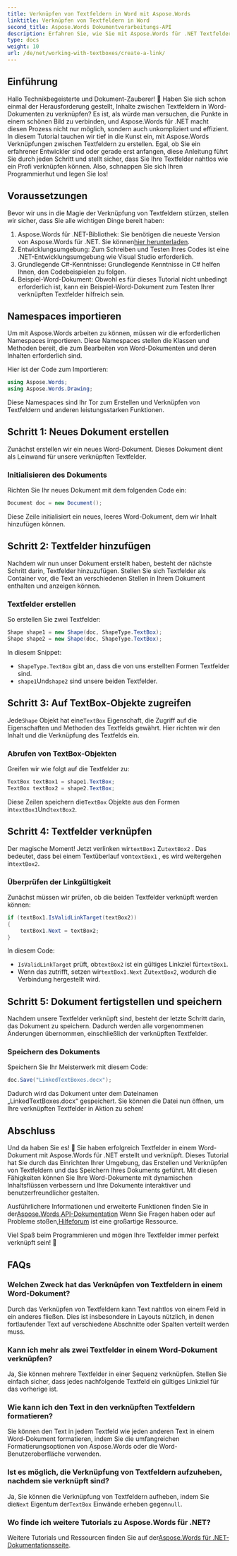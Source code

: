 ```yaml
---
title: Verknüpfen von Textfeldern in Word mit Aspose.Words
linktitle: Verknüpfen von Textfeldern in Word
second_title: Aspose.Words Dokumentverarbeitungs-API
description: Erfahren Sie, wie Sie mit Aspose.Words für .NET Textfelder in Word-Dokumenten erstellen und verknüpfen. Folgen Sie unserem umfassenden Leitfaden zur nahtlosen Dokumentanpassung!
type: docs
weight: 10
url: /de/net/working-with-textboxes/create-a-link/
---
```

## Einführung

Hallo Technikbegeisterte und Dokument-Zauberer! 🌟 Haben Sie sich schon einmal der Herausforderung gestellt, Inhalte zwischen Textfeldern in Word-Dokumenten zu verknüpfen? Es ist, als würde man versuchen, die Punkte in einem schönen Bild zu verbinden, und Aspose.Words für .NET macht diesen Prozess nicht nur möglich, sondern auch unkompliziert und effizient. In diesem Tutorial tauchen wir tief in die Kunst ein, mit Aspose.Words Verknüpfungen zwischen Textfeldern zu erstellen. Egal, ob Sie ein erfahrener Entwickler sind oder gerade erst anfangen, diese Anleitung führt Sie durch jeden Schritt und stellt sicher, dass Sie Ihre Textfelder nahtlos wie ein Profi verknüpfen können. Also, schnappen Sie sich Ihren Programmierhut und legen Sie los!

## Voraussetzungen

Bevor wir uns in die Magie der Verknüpfung von Textfeldern stürzen, stellen wir sicher, dass Sie alle wichtigen Dinge bereit haben:

1. Aspose.Words für .NET-Bibliothek: Sie benötigen die neueste Version von Aspose.Words für .NET. Sie können[hier herunterladen](https://releases.aspose.com/words/net/).
2. Entwicklungsumgebung: Zum Schreiben und Testen Ihres Codes ist eine .NET-Entwicklungsumgebung wie Visual Studio erforderlich.
3. Grundlegende C#-Kenntnisse: Grundlegende Kenntnisse in C# helfen Ihnen, den Codebeispielen zu folgen.
4. Beispiel-Word-Dokument: Obwohl es für dieses Tutorial nicht unbedingt erforderlich ist, kann ein Beispiel-Word-Dokument zum Testen Ihrer verknüpften Textfelder hilfreich sein.

## Namespaces importieren

Um mit Aspose.Words arbeiten zu können, müssen wir die erforderlichen Namespaces importieren. Diese Namespaces stellen die Klassen und Methoden bereit, die zum Bearbeiten von Word-Dokumenten und deren Inhalten erforderlich sind.

Hier ist der Code zum Importieren:

```csharp
using Aspose.Words;
using Aspose.Words.Drawing;
```

Diese Namespaces sind Ihr Tor zum Erstellen und Verknüpfen von Textfeldern und anderen leistungsstarken Funktionen.

## Schritt 1: Neues Dokument erstellen

Zunächst erstellen wir ein neues Word-Dokument. Dieses Dokument dient als Leinwand für unsere verknüpften Textfelder.

### Initialisieren des Dokuments

Richten Sie Ihr neues Dokument mit dem folgenden Code ein:

```csharp
Document doc = new Document();
```

Diese Zeile initialisiert ein neues, leeres Word-Dokument, dem wir Inhalt hinzufügen können.

## Schritt 2: Textfelder hinzufügen

Nachdem wir nun unser Dokument erstellt haben, besteht der nächste Schritt darin, Textfelder hinzuzufügen. Stellen Sie sich Textfelder als Container vor, die Text an verschiedenen Stellen in Ihrem Dokument enthalten und anzeigen können.

### Textfelder erstellen

So erstellen Sie zwei Textfelder:

```csharp
Shape shape1 = new Shape(doc, ShapeType.TextBox);
Shape shape2 = new Shape(doc, ShapeType.TextBox);
```

In diesem Snippet:
- `ShapeType.TextBox` gibt an, dass die von uns erstellten Formen Textfelder sind.
- `shape1`Und`shape2` sind unsere beiden Textfelder.

## Schritt 3: Auf TextBox-Objekte zugreifen

 Jede`Shape` Objekt hat eine`TextBox` Eigenschaft, die Zugriff auf die Eigenschaften und Methoden des Textfelds gewährt. Hier richten wir den Inhalt und die Verknüpfung des Textfelds ein.

### Abrufen von TextBox-Objekten

Greifen wir wie folgt auf die Textfelder zu:

```csharp
TextBox textBox1 = shape1.TextBox;
TextBox textBox2 = shape2.TextBox;
```

 Diese Zeilen speichern die`TextBox` Objekte aus den Formen in`textBox1`Und`textBox2`.

## Schritt 4: Textfelder verknüpfen

 Der magische Moment! Jetzt verlinken wir`textBox1` Zu`textBox2` . Das bedeutet, dass bei einem Textüberlauf von`textBox1` , es wird weitergehen in`textBox2`.

### Überprüfen der Linkgültigkeit

Zunächst müssen wir prüfen, ob die beiden Textfelder verknüpft werden können:

```csharp
if (textBox1.IsValidLinkTarget(textBox2))
{
    textBox1.Next = textBox2;
}
```

In diesem Code:
- `IsValidLinkTarget` prüft, ob`textBox2` ist ein gültiges Linkziel für`textBox1`.
-  Wenn das zutrifft, setzen wir`textBox1.Next` Zu`textBox2`, wodurch die Verbindung hergestellt wird.

## Schritt 5: Dokument fertigstellen und speichern

Nachdem unsere Textfelder verknüpft sind, besteht der letzte Schritt darin, das Dokument zu speichern. Dadurch werden alle vorgenommenen Änderungen übernommen, einschließlich der verknüpften Textfelder.

### Speichern des Dokuments

Speichern Sie Ihr Meisterwerk mit diesem Code:

```csharp
doc.Save("LinkedTextBoxes.docx");
```

Dadurch wird das Dokument unter dem Dateinamen „LinkedTextBoxes.docx“ gespeichert. Sie können die Datei nun öffnen, um Ihre verknüpften Textfelder in Aktion zu sehen!

## Abschluss

Und da haben Sie es! 🎉 Sie haben erfolgreich Textfelder in einem Word-Dokument mit Aspose.Words für .NET erstellt und verknüpft. Dieses Tutorial hat Sie durch das Einrichten Ihrer Umgebung, das Erstellen und Verknüpfen von Textfeldern und das Speichern Ihres Dokuments geführt. Mit diesen Fähigkeiten können Sie Ihre Word-Dokumente mit dynamischen Inhaltsflüssen verbessern und Ihre Dokumente interaktiver und benutzerfreundlicher gestalten.

 Ausführlichere Informationen und erweiterte Funktionen finden Sie in der[Aspose.Words API-Dokumentation](https://reference.aspose.com/words/net/) Wenn Sie Fragen haben oder auf Probleme stoßen,[Hilfeforum](https://forum.aspose.com/c/words/8) ist eine großartige Ressource.

Viel Spaß beim Programmieren und mögen Ihre Textfelder immer perfekt verknüpft sein! 🚀

## FAQs

### Welchen Zweck hat das Verknüpfen von Textfeldern in einem Word-Dokument?
Durch das Verknüpfen von Textfeldern kann Text nahtlos von einem Feld in ein anderes fließen. Dies ist insbesondere in Layouts nützlich, in denen fortlaufender Text auf verschiedene Abschnitte oder Spalten verteilt werden muss.

### Kann ich mehr als zwei Textfelder in einem Word-Dokument verknüpfen?
Ja, Sie können mehrere Textfelder in einer Sequenz verknüpfen. Stellen Sie einfach sicher, dass jedes nachfolgende Textfeld ein gültiges Linkziel für das vorherige ist.

### Wie kann ich den Text in den verknüpften Textfeldern formatieren?
Sie können den Text in jedem Textfeld wie jeden anderen Text in einem Word-Dokument formatieren, indem Sie die umfangreichen Formatierungsoptionen von Aspose.Words oder die Word-Benutzeroberfläche verwenden.

### Ist es möglich, die Verknüpfung von Textfeldern aufzuheben, nachdem sie verknüpft sind?
 Ja, Sie können die Verknüpfung von Textfeldern aufheben, indem Sie die`Next` Eigentum der`TextBox` Einwände erheben gegen`null`.

### Wo finde ich weitere Tutorials zu Aspose.Words für .NET?
 Weitere Tutorials und Ressourcen finden Sie auf der[Aspose.Words für .NET-Dokumentationsseite](https://reference.aspose.com/words/net/).